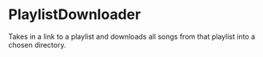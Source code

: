 # PlaylistDownloader
Takes in a link to a playlist and downloads all songs from that playlist into a chosen directory.
